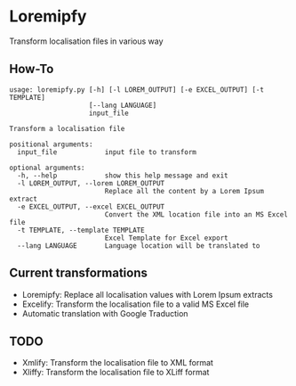 Loremipfy
=========

Transform localisation files in various way

How-To
------
```
usage: loremipfy.py [-h] [-l LOREM_OUTPUT] [-e EXCEL_OUTPUT] [-t TEMPLATE]
                    [--lang LANGUAGE]
                    input_file

Transform a localisation file

positional arguments:
  input_file            input file to transform

optional arguments:
  -h, --help            show this help message and exit
  -l LOREM_OUTPUT, --lorem LOREM_OUTPUT
                        Replace all the content by a Lorem Ipsum extract
  -e EXCEL_OUTPUT, --excel EXCEL_OUTPUT
                        Convert the XML location file into an MS Excel file
  -t TEMPLATE, --template TEMPLATE
                        Excel Template for Excel export
  --lang LANGUAGE       Language location will be translated to
```

Current transformations
-----------------------
* Loremipfy: Replace all localisation values with Lorem Ipsum extracts
* Excelify: Transform the localisation file to a valid MS Excel file 
* Automatic translation with Google Traduction

TODO
----
* Xmlify: Transform the localisation file to XML format
* Xliffy: Transform the localisation file to XLiff format



